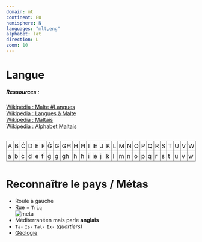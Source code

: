 ```yaml
---
domain: mt
continent: EU
hemisphere: N
languages: "mlt,eng"
alphabet: lat
direction: L
zoom: 10
---
```


# Langue

##### Ressources :

[Wikipédia : Malte #Langues](https://fr.wikipedia.org/wiki/Malte#Langues)  
[Wikipédia : Langues à Malte](https://fr.wikipedia.org/wiki/Langues_%C3%A0_Malte)  
[Wikipédia : Maltais](https://fr.wikipedia.org/wiki/Maltais)  
[Wikipédia : Alphabet Maltais](https://fr.wikipedia.org/wiki/Alphabet_maltais)

<table style="overflow-x: auto; max-width: 100%; display: inline-block; margin-bottom: 5px;">
<tbody><tr>
<td>A</td>
<td>B</td>
<td>Ċ</td>
<td>D</td>
<td>E</td>
<td>F</td>
<td>Ġ</td>
<td>G</td>
<td>GĦ</td>
<td>H</td>
<td>Ħ</td>
<td>I</td>
<td>IE</td>
<td>J</td>
<td>K</td>
<td>L</td>
<td>M</td>
<td>N</td>
<td>O</td>
<td>P</td>
<td>Q</td>
<td>R</td>
<td>S</td>
<td>T</td>
<td>U</td>
<td>V</td>
<td>W</td>
<td>X</td>
<td>Z</td>
<td>Ż
</td></tr>
<tr>
<td>a</td>
<td>b</td>
<td>ċ</td>
<td>d</td>
<td>e</td>
<td>f</td>
<td>ġ</td>
<td>g</td>
<td>għ</td>
<td>h</td>
<td>ħ</td>
<td>i</td>
<td>ie</td>
<td>j</td>
<td>k</td>
<td>l</td>
<td>m</td>
<td>n</td>
<td>o</td>
<td>p</td>
<td>q</td>
<td>r</td>
<td>s</td>
<td>t</td>
<td>u</td>
<td>v</td>
<td>w</td>
<td>x</td>
<td>z</td>
<td>ż
</td></tr></tbody></table>

<style>
table {
  border-collapse: collapse;
}

td {
  padding: 3px;
  border: 1px solid grey
}

</style>

<br/>

# Reconnaître le pays / Métas

- Roule à gauche
- Rue = `Triq`  
  ![meta](/images/mt_geoguessr.png)
- Méditerranéen mais parle **anglais**
- `Ta-` `Is-` `Tal-` `Ix-` *(quartiers)*
- [Géologie](https://fr.wikipedia.org/wiki/G%C3%A9ologie_de_Malte)
